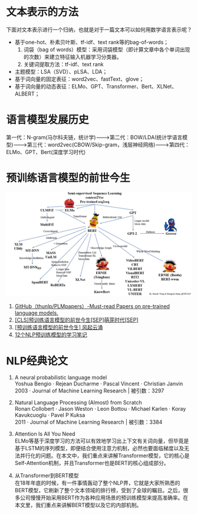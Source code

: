 # 文本表示的方法
下面对文本表示进行一个归纳，也就是对于一篇文本可以如何用数学语言表示呢？
- 基于one-hot、朴素贝叶斯、tf-idf、text rank等的bag-of-words；
	1. 词袋（bag of words）模型：采用词袋模型（即计算文章中各个单词出现的次数）来建立特征输入机器学习分类器。
	1. 关键词提取方法：tf-idf、text rank
- 主题模型：LSA（SVD）、pLSA、LDA；
- 基于词向量的固定表征：word2vec、fastText、glove；
- 基于词向量的动态表征：ELMo、GPT、Transformer、Bert、XLNet、ALBERT；

# 语言模型发展历史
第一代：N-gram(马尔科夫链，统计学)--->第二代：BOW/LDA(统计学语言模型)--->第三代：word2vec(CBOW/Skip-gram，浅层神经网络)--->第四代：ELMo、GPT、Bert(深度学习时代)

# 预训练语言模型的前世今生
![Must-read Papers on pre-trained language models](./PLMfamily.jpg)

1. [GitHub（thunlp/PLMpapers）-Must-read Papers on pre-trained language models.](https://github.com/thunlp/PLMpapers)
1. [[CLS]预训练语言模型的前世今生[SEP]萌芽时代[SEP]](https://mp.weixin.qq.com/s/1ixYjJN-bJPGrr7v-4d7Rw)
1. [[预训练语言模型的前世今生] 风起云涌](https://mp.weixin.qq.com/s/g4jEVU3BkRem-DYXCn5eFQ) 
1. [12个NLP预训练模型的学习笔记](https://mp.weixin.qq.com/s/IndeECchmX_GC8MzuWSVfg)


# NLP经典论文
1. A neural probabilistic language model    
Yoshua Bengio · Rejean Ducharme · Pascal Vincent · Christian Janvin    
2003 · Journal of Machine Learning Research | 被引数：3297     

1. Natural Language Processing (Almost) from Scratch   
Ronan Collobert · Jason Weston · Leon Bottou · Michael Karlen · Koray Kavukcuoglu · Pavel P Kuksa   
2011 · Journal of Machine Learning Research | 被引数：3384     

1. Attention Is All You Need       
ELMo等基于深度学习的方法可以有效地学习出上下文有关词向量，但毕竟是基于LSTM的序列模型，即便结合使用注意力机制，必然也要面临梯度以及无法并行化的问题。在本文中，我们重点来讲解Transformer模型，它的核心是Self-Attention机制，并且Transformer也是BERT的核心组成部分。

1. 从Transformer到BERT模型        
在18年年底的时候，有一件事情轰动了整个NLP界，它就是大家所熟悉的BERT模型，它刷新了整个文本领域的排行榜，受到了全球的瞩目。之后，很多公司慢慢开始采用BERT作为各种应用场景的预训练模型来提高准确率。在本文里，我们重点来讲解BERT模型以及它的内部机制。
